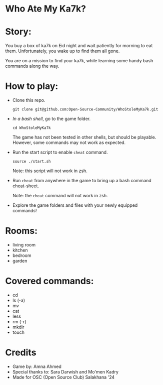 # Who Ate My Ka7k?

# Story:

You buy a box of ka7k on Eid night and wait patiently for morning to eat them. Unfortunately, you wake up to find them all gone.

You are on a mission to find your ka7k, while learning some handy bash commands along the way.

# How to play:

- Clone this repo.

  `git clone git@github.com:Open-Source-Community/WhoStoleMyKa7k.git`

- _In a bash shell_, go to the game folder.

  `cd WhoStoleMyKa7k`

  The game has not been tested in other shells, but should be playable. However, some commands may not work as expected.

- Run the start script to enable `cheat` command.

  `source ./start.sh`

  Note: this script will not work in zsh.

- Run `cheat` from anywhere in the game to bring up a bash command cheat-sheet.

  Note: the `cheat` command will not work in zsh.

- Explore the game folders and files with your newly equipped commands!

# Rooms:

- living room
- kitchen
- bedroom
- garden

# Covered commands:

- cd
- ls (-a)
- mv
- cat
- less
- rm (-r)
- mkdir
- touch

# Credits

- Game by: Amna Ahmed
- Special thanks to: Sara Darwish and Mo'men Kadry
- Made for OSC (Open Source Club) Salakhana '24
